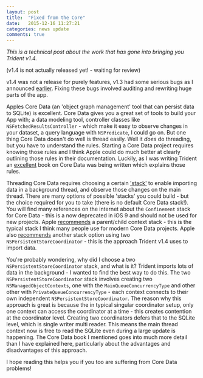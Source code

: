 ```yaml
---
layout: post
title:  "Fixed from the Core"
date:   2015-12-16 11:27:21
categories: news update
comments: true
---
```

*This is a technical post about the work that has gone into bringing you Trident v1.4.*

(v1.4 is not actually released yet! - waiting for review)

v1.4 was not a release for purely features, v1.3 had some serious bugs as I announced [earlier](http://somerobots.com/news/update/2015/12/02/Improving-Trident.html). Fixing these bugs involved auditing and rewriting huge parts of the app.

Apples Core Data (an 'object graph management' tool that can persist data to SQLite) is excellent. Core Data gives you a great set of tools to build your App with; a data modeling tool, controller classes like ```NSFetchedResultsController``` - which make it easy to observe changes in your dataset, a query language with ```NSPredicate```, I could go on. But one thing Core Data doesn't do well is thread easily. Well it *does* do threading, but you have to understand the rules. Starting a Core Data project requires knowing those rules and I think Apple could do much better at clearly outlining those rules in their documentation. Luckily, as I was writing Trident an [excellent](https://www.objc.io/books/core-data/) book on Core Data was being written which explains those rules.

Threading Core Data requires choosing a certain ['stack'](https://www.objc.io/issues/4-core-data/core-data-overview/) to enable importing data in a background thread, and observe those changes on the main thread. There are many options of possible 'stacks' you could build - but the choice required for you to take (there is no default Core Data stack!). You will find many references on the internet about the ```Confinement``` stack for Core Data - this is a now deprecated in iOS 9 and should not be used for new projects. Apple [recommends](https://developer.apple.com/library/tvos/documentation/Cocoa/Conceptual/CoreData/Concurrency.html#//apple_ref/doc/uid/TP40001075-CH24-SW2) a parent/child context stack - this is the typical stack I think many people use for modern Core Data projects. Apple also [recommends](https://developer.apple.com/library/mac/samplecode/Earthquakes/Introduction/Intro.html#//apple_ref/doc/uid/TP40014547) another stack option using two ```NSPersistentStoreCoordinator``` - this is the approach Trident v1.4 uses to import data.

You're probably wondering, why did I choose a two ```NSPersistentStoreCoordinator``` stack, and what is it? Trident imports lots of data in the background - I wanted to find the best way to do this. The two ```NSPersistentStoreCoordinator``` stack involves creating two ```NSManagedObjectContexts```, one with the ```MainQueueConcurrencyType``` and other other with ```PrivateQueueConcurrencyType``` - each context connects to their own independent ```NSPersistentStoreCoordinator```. The reason why this approach is great is because the in typical singular coordinator setup, only one context can access the coordinator at a time - this creates contention at the coordinator level. Creating two coordinators defers that to the SQLite level, which is single writer multi reader. This means the main thread context now is free to read the SQLite even during a large update is happening. The Core Data book I mentioned goes into much more detail than I have explained here, particularly about the advantages and disadvantages of this approach.

I hope reading this helps you if you too are suffering from Core Data problems! 
